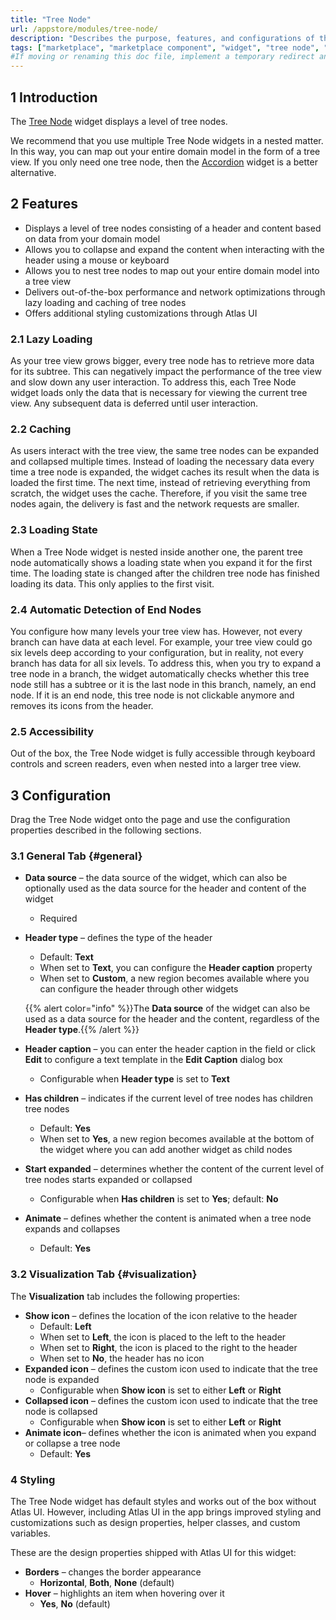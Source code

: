 ```yaml
---
title: "Tree Node"
url: /appstore/modules/tree-node/
description: "Describes the purpose, features, and configurations of the Tree Node widget which is available in the Mendix Marketplace."
tags: ["marketplace", "marketplace component", "widget", "tree node", "bootstrap", "platform support"]
#If moving or renaming this doc file, implement a temporary redirect and let the respective team know they should update the URL in the product. See Mapping to Products for more details.
---
```


## 1 Introduction

The [Tree Node](https://marketplace.mendix.com/link/component/116540) widget displays a level of tree nodes.

We recommend that you use multiple Tree Node widgets in a nested matter. In this way, you can map out your entire domain model in the form of a tree view. If you only need one tree node, then the [Accordion](/appstore/widgets/accordion/) widget is a better alternative.

## 2 Features

* Displays a level of tree nodes consisting of a header and content based on data from your domain model
* Allows you to collapse and expand the content when interacting with the header using a mouse or keyboard
* Allows you to nest tree nodes to map out your entire domain model into a tree view
* Delivers out-of-the-box performance and network optimizations through lazy loading and caching of tree nodes
* Offers additional styling customizations through Atlas UI

### 2.1 Lazy Loading

As your tree view grows bigger, every tree node has to retrieve more data for its subtree. This can negatively impact the performance of the tree view and slow down any user interaction. To address this, each Tree Node widget loads only the data that is necessary for viewing the current tree view. Any subsequent data is deferred until user interaction.

### 2.2 Caching

As users interact with the tree view, the same tree nodes can be expanded and collapsed multiple times. Instead of loading the necessary data every time a tree node is expanded, the widget caches its result when the data is loaded the first time. The next time, instead of retrieving everything from scratch, the widget uses the cache. Therefore, if you visit the same tree nodes again, the delivery is fast and the network requests are smaller.

### 2.3 Loading State

When a Tree Node widget is nested inside another one, the parent tree node automatically shows a loading state when you expand it for the first time. The loading state is changed after the children tree node has finished loading its data. This only applies to the first visit.

### 2.4 Automatic Detection of End Nodes

You configure how many levels your tree view has. However, not every branch can have data at each level. For example, your tree view could go six levels deep according to your configuration, but in reality, not every branch has data for all six levels. To address this, when you try to expand a tree node in a branch, the widget automatically checks whether this tree node still has a subtree or it is the last node in this branch, namely, an end node. If it is an end node, this tree node is not clickable anymore and removes its icons from the header.

### 2.5 Accessibility

Out of the box, the Tree Node widget is fully accessible through keyboard controls and screen readers, even when nested into a larger tree view.

## 3 Configuration

Drag the Tree Node widget onto the page and use the configuration properties described in the following sections.

### 3.1 General Tab {#general}

* **Data source** – the data source of the widget, which can also be optionally used as the data source for the header and content of the widget
    * Required
* **Header type** – defines the type of the header
    * Default: **Text**
    * When set to **Text**, you can configure the **Header caption** property
    * When set to **Custom**, a new region becomes available where you can configure the header through other widgets

    {{% alert color="info" %}}The **Data source** of the widget can also be used as a data source for the header and the content, regardless of the **Header type**.{{% /alert %}}

* **Header caption** – you can enter the header caption in the field or click **Edit** to configure a text template in the **Edit Caption** dialog box
    * Configurable when **Header type** is set to **Text**
* **Has children** – indicates if the current level of tree nodes has children tree nodes
    * Default: **Yes**
    * When set to **Yes**, a new region becomes available at the bottom of the widget where you can add another widget as child nodes
* **Start expanded** – determines whether the content of the current level of tree nodes starts expanded or collapsed
    * Configurable when **Has children** is set to **Yes**; default: **No**
* **Animate** – defines whether the content is animated when a tree node expands and collapses
    * Default: **Yes**

### 3.2 Visualization Tab {#visualization}

The **Visualization** tab includes the following properties:

* **Show icon** – defines the location of the icon relative to the header
    * Default: **Left**
    * When set to **Left**, the icon is placed to the left to the header
    * When set to **Right**, the icon is placed to the right to the header
    * When set to **No**, the header has no icon
* **Expanded icon** – defines the custom icon used to indicate that the tree node is expanded
    * Configurable when **Show icon** is set to either **Left** or **Right**
* **Collapsed icon** – defines the custom icon used to indicate that the tree node is collapsed
    * Configurable when **Show icon** is set to either **Left** or **Right**
* **Animate icon**– defines whether the icon is animated when you expand or collapse a tree node
    * Default: **Yes**

### 4 Styling

The Tree Node widget has default styles and works out of the box without Atlas UI. However, including Atlas UI in the app brings improved styling and customizations such as design properties, helper classes, and custom variables.

These are the design properties shipped with Atlas UI for this widget:

* **Borders** – changes the border appearance
    * **Horizontal**, **Both**, **None** (default)
* **Hover** – highlights an item when hovering over it
    * **Yes**, **No** (default)
